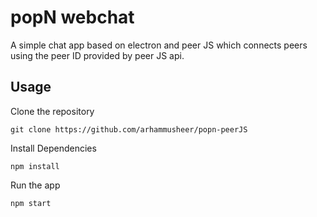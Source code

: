 
# popN webchat
A simple chat app based on electron and peer JS which connects peers using the peer ID provided by peer JS api. 

## Usage
Clone the repository

`git clone https://github.com/arhammusheer/popn-peerJS`

Install Dependencies

`npm install`

Run the app

`npm start`

